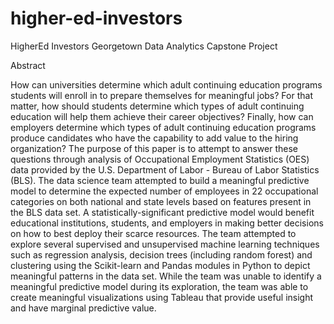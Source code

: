 # higher-ed-investors
HigherEd Investors Georgetown Data Analytics Capstone Project

Abstract

How can universities determine which adult continuing education programs students will enroll in to prepare themselves for meaningful jobs?  For that matter, how should students determine which types of adult continuing education will help them achieve their career objectives?  Finally, how can employers determine which types of adult continuing education programs produce candidates who have the capability to add value to the hiring organization?
The purpose of this paper is to attempt to answer these questions through analysis of Occupational Employment Statistics (OES) data provided by the U.S. Department of Labor - Bureau of Labor Statistics (BLS).  The data science team attempted to build a meaningful predictive model to determine the expected number of employees in 22 occupational categories on both national and state levels based on features present in the BLS data set.  A statistically-significant predictive model would benefit educational institutions, students, and employers in making better decisions on how to best deploy their scarce resources. The team attempted to explore several supervised and unsupervised machine learning techniques such as regression analysis, decision trees (including random forest) and clustering using the Scikit-learn and Pandas modules in Python to depict meaningful patterns in the data set. While the team was unable to identify a meaningful predictive model during its exploration, the team was able to create meaningful visualizations using Tableau that provide useful insight and have marginal predictive value.

